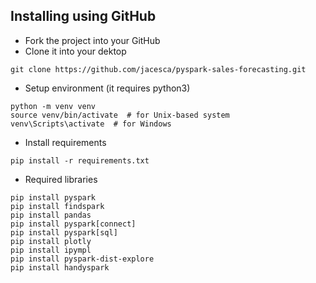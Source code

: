 ## Installing using GitHub
- Fork the project into your GitHub
- Clone it into your dektop
```
git clone https://github.com/jacesca/pyspark-sales-forecasting.git
```
- Setup environment (it requires python3)
```
python -m venv venv
source venv/bin/activate  # for Unix-based system
venv\Scripts\activate  # for Windows
```
- Install requirements
```
pip install -r requirements.txt
```
- Required libraries
```
pip install pyspark
pip install findspark
pip install pandas
pip install pyspark[connect]
pip install pyspark[sql]
pip install plotly
pip install ipympl
pip install pyspark-dist-explore
pip install handyspark
```


